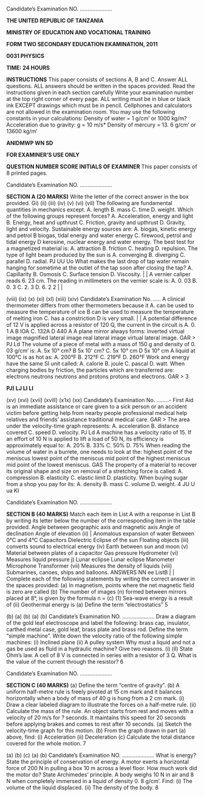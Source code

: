 Candidate’s Examination NO. .....................

**THE UNITED REPUBLIC OF TANZANIA**

**MINISTRY OF EDUCATION AND VOCATIONAL TRAINING**

**FORM TWO SECONDARY EDUCATION EKAMINATION, 2011**

**0031 PHYSICS**

**TIME: 24 HOURS**

**INSTRUCTIONS**
This paper consists of sections A, B and C.
Answer ALL questions.
ALL answers should be written in the spaces provided.
Read the instructions given in each section carefully
Write your examination number at the top right corner of every page.
ALL writing must be in blue or black ink EXCEPT drawings which must be in pencil.
Cellphones and calculators are not allowed in the examination room.
You may use the following constants in your calculations:
Density of water = 1 g/cm’ or 1000 kg/m?
Acceleration due to gravity: g = 10 m/s*
Density of mercury = 13. 6 g/cm’ or 13600 kg/m’

**ANIDMWP WN SD**

**FOR EXAMINER’S USE ONLY**

**QUESTION NUMBER SCORE INITIALS OF EXAMINER**
This paper consists of 8 printed pages.

Candidate’s Examination NO. .....................

**SECTION A (20 MARKS)**
Write the letter of the correct answer in the box provided.
Gi)
(ii)
(iii)
(iv)
(v)
(vi)
(vil)
The following are fundamental quantities in mechanics except.
A. length
B. mass
C. time
D. weight.
Which of the following groups represent forces?
A. Acceleration, energy and light
B. Energy, heat and upthrust
C. Friction, gravity and upthrust
D. Gravity, light and velocity.
Sustainable energy sources are:
A. biogas, kinetic energy and petrol
   B biogas, tidal energy and water energy
C. firewood, petrol and tidal energy
D
kerosine, nuclear energy and water energy.
The best test for a magnetized material is:
A. attraction
B. friction
C. heating
D. repulsion.
The type of light beam produced by the sun is
A. converging
B. diverging
C. parallel
D. radial.
PJ UU Uo
What makes the last drop of tap water remain hanging for sometime at the outlet of the tap soon after closing the tap?
A. Capillarity
B. Osmosis
C. Surface tension
D. Viscosity.
| |
   A vernier caliper reads 6. 23 cm. The reading in millimeters on the vernier scale is:
A. 0. 03
B. 0. 3
C. 2. 3
D. 6. 2
2
| |

(viii)
(ix)
(x)
(xi)
(xl)
(xiii)
(xiv)
Candidate’s Examination No. .....
   A clinical thermometer differs from other thermometers because it
A. can be used to measure the temperature of ice
   B can be used to measure the temperature of melting iron
C. has a constriction
   D is very small.
| |
   A potential difference of 12 V is applied across a resistor of 120 Q, the current in the circuit is
A. 0. 1 A
   B IOA
C. 132A
   D 440 A
   A plane mirror always forms:
inverted virtual image magnified lateral image real lateral image virtual lateral image.
GAR >
PJ Ld
The volume of a piece of metal with a mass of 150 g and density of 0. 03 g/cm’ is:
A. 5x 10° cm?
   B 5x 10' cm?
C. 5x 10° cm
   D 5x 10° cm
   A liquid at 100°C is as hot as:
A. 200°F
B. 212°F
C. 219°F
D. 260°F
Work and energy have the same SI unit called:
A. calorie
B. joule
C. pascal
D. watt.
When charging bodies by friction, the particles which are transferred are:
electrons neutrons neutrons and protons protons and electrons.
GAR >
3

**PJ) LJ LI LI**

(xv)
(xvi)
(xvii)
(xvill)
(x1x)
(xx)
Candidate’s Examination No. ........-
First Aid is an immediate assistance or care given to a sick person or an accident victim before getting help from nearby people professional medical help relatives and friends’ assistance traditional medical care.
GAR >
The area under the velocity-time graph represents:
A. acceleration
B. distance covered
C. speed
D. velocity.
PJ Ld
   A machine has a velocity ratio of 15. If an effort of 10 N is applied to lift a load of 50 N,
its efficiency is approximately equal to:
A. 20%
B. 33%
C. 50%
D. 75%
When reading the volume of water in a burrete, one needs to look at the:
highest point of the meniscus lowest point of the meniscus mid point of the highest meniscus mid point of the lowest meniscus.
GAS
The property of a material to recover its original shape and size on removal of a stretching force is called:
A. compression
B. elasticity
C. elastic limit
D. plasticity.
When buying sugar from a shop you pay for its:
A. density
B. mass
C. volume
D. weight.
4
JU U ua KI

Candidate’s Examination NO. .....................

**SECTION B (40 MARKS)**
Match each item in List A with a response in List B by writing its letter below the number of the corresponding item in the table provided.
Angle between geographic axis and magnetic axis Angle of declination
Angle of elevation
(ii) | Anomalous expansion of water Between 0°C and 4°C
Capacitors
Dielectric
Eclipse of the sun
Floating objects
(iii) converts sound to electrical energy
(iv) Earth between sun and moon
(v) Material between plates of a capacitor Gas pressure
Hydrometer
(vi) Measures liquid pressure j) Lunar eclipse
Lunar eclipse
Manometer
Microphone
Transformer
(vii) Measures the density of liquids
(viii) Submarines, canoes, ships and balloons.
ANSWERS
NN ee
ListB | |
Complete each of the following statements by writing the correct answer in the spaces provided:
(a) In magnetism, points where the net magnetic field is zero are called
(b) The number of images (n) formed between mirrors placed at 8°, is given by the formula n =
(c) (1) Sea-wave energy is a result of
(ii) Geothermal energy is
(a) Define the term “electrostatics”
5

(b)
(a)
(b)
(a)
(b)
Candidate’s Examination NO. .....................
Draw a diagram of the gold leaf electroscope and label the following: brass cap, insulator,
carthed metal case, gold leaf, brass plate and brass rod.
Define the term “simple machine”.
Write down the velocity ratio of the following simple machines:
(i) Inclined plane
(ii) A pulley system
Why must a liquid and not a gas be used as fluid in a hydraulic machine? Give two reasons.
(i)
(il)
State Ohm’s law.
   A cell of 8 V is connected in series with a resistor of 3 Q. What is the value of the current through the resistor?
6

Candidate’s Examination NO. .....................

**SECTION C (40 MARKS)**
(a) Define the term “centre of gravity”.
(b) A uniform half-metre rule is freely pivoted at 15 cm mark and it balances horizontally when a body of mass of 40 g is hung from a 2 cm mark.
(i) Draw a clear labeled diagram to illustrate the forces on a half-metre rule.
(ii) Calculate the mass of the rule.
An object starts from rest and moves with a velocity of 20 m/s for ? seconds. It maintains this speed for 20 seconds before applying brakes and comes to rest after 10 seconds.
(a) Sketch the velocity-time graph for this motion.
(b) From the graph drawn in part (a) above, find:
(i) Acceleration
(ii) Deceleration
(c) Calculate the total distance covered for the whole motion.
7

(a)
(b)
(c)
(a)
(b)
Candidate’s Examination NO. .....................
What is energy?
State the principle of conservation of energy.
   A motor exerts a horizontal force of 200 N in pulling a box 10 m across a level floor.
How much work did the motor do?
State Archimedes’ principle.
   A body weighs 10 N in air and 8 N when completely immersed in a liquid of density 0. 8
g/cm’. Find:
(i) The volume of the liquid displaced.
(ii) The density of the body.
8